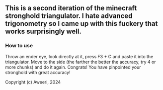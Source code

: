 ## This is a second iteration of the minecraft stronghold triangulator. I hate advanced trigonometry so I came up with this fuckery that works surprisingly well.

### How to use

Throw an ender eye, look directly at it, press F3 + C and paste it into the triangulator.
Move to the side (the farther the better the accuracy, try 4 or more chunks) and do it again.
Congrats! You have pinpointed your stronghold with great accuracy! 


Copyright (c) Aweeri, 2024